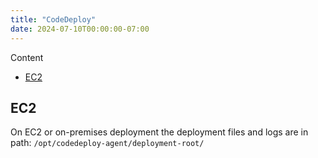 ```yaml
---
title: "CodeDeploy"
date: 2024-07-10T00:00:00-07:00
---
```


Content

- [EC2](#ec2)
 

## EC2

On EC2 or on-premises deployment the deployment files and logs are in path: `/opt/codedeploy-agent/deployment-root/`

